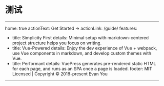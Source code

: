 # 测试

---

home: true
actionText: Get Started →
actionLink: /guide/
features:

- title: Simplicity First
  details: Minimal setup with markdown-centered project structure helps you focus on writing.
- title: Vue-Powered
  details: Enjoy the dev experience of Vue + webpack, use Vue components in markdown, and develop custom themes with Vue.
- title: Performant
  details: VuePress generates pre-rendered static HTML for each page, and runs as an SPA once a page is loaded.
  footer: MIT Licensed | Copyright © 2018-present Evan You

---
